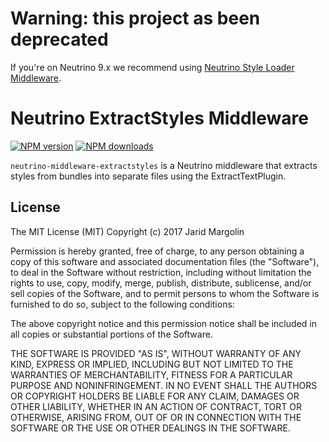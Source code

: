 # Warning: this project as been deprecated

If you're on Neutrino 9.x we recommend using
[Neutrino Style Loader Middleware](https://github.com/neutrinojs/neutrino/tree/master/packages/style-loader).

# Neutrino ExtractStyles Middleware
[![NPM version][npm-image]][npm-url] [![NPM downloads][npm-downloads]][npm-url]

`neutrino-middleware-extractstyles` is a Neutrino middleware that extracts styles from bundles into separate files using the ExtractTextPlugin.

[npm-image]: https://img.shields.io/npm/v/neutrino-middleware-extractstyles.svg
[npm-downloads]: https://img.shields.io/npm/dt/neutrino-middleware-extractstyles.svg
[npm-url]: https://npmjs.org/package/neutrino-middleware-extractstyles

## License

The MIT License (MIT) Copyright (c) 2017 Jarid Margolin

Permission is hereby granted, free of charge, to any person obtaining a copy of this software and associated documentation files (the "Software"), to deal in the Software without restriction, including without limitation the rights to use, copy, modify, merge, publish, distribute, sublicense, and/or sell copies of the Software, and to permit persons to whom the Software is furnished to do so, subject to the following conditions:

The above copyright notice and this permission notice shall be included in all copies or substantial portions of the Software.

THE SOFTWARE IS PROVIDED "AS IS", WITHOUT WARRANTY OF ANY KIND, EXPRESS OR IMPLIED, INCLUDING BUT NOT LIMITED TO THE WARRANTIES OF MERCHANTABILITY, FITNESS FOR A PARTICULAR PURPOSE AND NONINFRINGEMENT. IN NO EVENT SHALL THE AUTHORS OR COPYRIGHT HOLDERS BE LIABLE FOR ANY CLAIM, DAMAGES OR OTHER LIABILITY, WHETHER IN AN ACTION OF CONTRACT, TORT OR OTHERWISE, ARISING FROM, OUT OF OR IN CONNECTION WITH THE SOFTWARE OR THE USE OR OTHER DEALINGS IN THE SOFTWARE.
